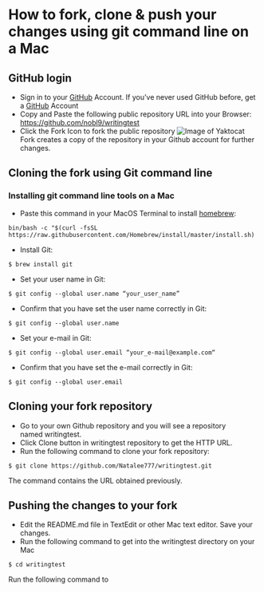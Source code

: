 # How to fork, clone & push your changes using git command line on a Mac
## GitHub login
* Sign in to your [GitHub](https://github.com/login) Account. If you’ve never used GitHub before, get a [GitHub](https://github.com) Account
* Copy and Paste the following public repository URL into your Browser: 
https://github.com/nobl9/writingtest
* Click the Fork Icon to fork the public repository
![Image of Yaktocat](https://octodex.github.com/images/yaktocat.png)
Fork creates a copy of the repository in your Github account for further changes.

## Cloning the fork using Git command line
### Installing git command line tools on a Mac

* Paste this command in your MacOS Terminal to install [homebrew](https://brew.sh):

```bin/bash -c "$(curl -fsSL https://raw.githubusercontent.com/Homebrew/install/master/install.sh)```
* Install Git:

```$ brew install git```
* Set your user name in Git:

```$ git config --global user.name “your_user_name”```
* Confirm that you have set the user name correctly in Git:

```$ git config --global user.name```
* Set your e-mail in Git: 

```$ git config --global user.email “your_e-mail@example.com“```
* Confirm that you have set the e-mail correctly in Git:

```$ git config --global user.email```

## Cloning your fork repository

* Go to your own Github repository and you will see a repository named writingtest.
* Click Clone button in writingtest repository to get the HTTP URL.
*  Run the following command to clone your fork repository:

```$ git clone https://github.com/Natalee777/writingtest.git```

The command contains the URL obtained previously.


## Pushing the changes to your fork

* Edit the README.md file in TextEdit or other Mac text editor. Save your changes.
* Run the following command to get into the writingtest directory on your Mac

```$ cd writingtest```

Run the following command to 

